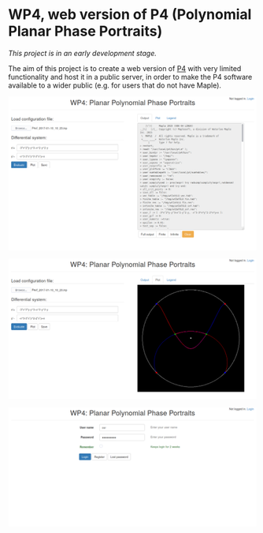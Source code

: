 # WP4, web version of P4 (Polynomial Planar Phase Portraits)

*This project is in an early development stage.*

The aim of this project is to create a web version of <a href="htpps://github.com/oscarsaleta/P4">P4</a> with very limited functionality and host it in a public server, in order to make the P4 software available to a wider public (e.g. for users that do not have Maple).

![capture1.png](resources/capture1.png)

![capture2.png](resources/capture2.png)

![capture3.png](resources/capture3.png)